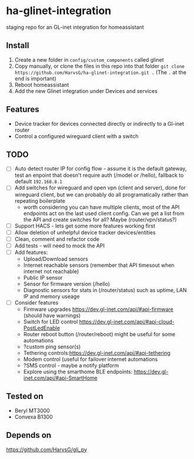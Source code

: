 # ha-glinet-integration
staging repo for an GL-inet integration for homeassistant

## Install
1. Create a new folder in `config/custom_components` called glinet
2. Copy manually, or clone the files in this repo into that folder `git clone https://github.com/HarvsG/ha-glinet-integration.git .` (The `.` at the end is important)
3. Reboot homeassistant
4. Add the new Glinet integration under Devices and services

## Features
- Device tracker for devices connected directly or indirectly to a Gl-inet router
- Control a configured wireguard client with a switch

## TODO
- [ ] Auto detect router IP for config flow - assume it is the default gateway, test an enpoint that doesn't require auth (/model or /hello), fallback to default `192.168.8.1`
- [ ] Add switches for wireguard and open vpn (client and server), done for wireguard client, but we can probably do all programatically rather than repeating boilerplate
  - worth considering you can have multiple clients, most of the API endpoints act on the last used client config. Can we get a list from the API and create switches for all? Maybe (router/vpn/status?)
- [ ] Support HACS - lets get some more features working first
- [ ] Allow deletion of unhelpful device tracker devices/entities
- [ ] Clean, comment and refactor code
- [ ] Add tests - will need to mock the API
- [ ] Add features:
  - Upload/Download sensors
  - Internet reachable sensors (remember that API timesout when internet not reachable)
  - Public IP sensor
  - Sensor for firmware version (/hello)
  - Diagnostic sensors for stats in (/router/status) such as uptime, LAN IP and memory useage
- [ ] Consider features
  - Firmware upgrades https://dev.gl-inet.com/api/#api-firmware (should have warnings)
  - Switch for LED control https://dev.gl-inet.com/api/#api-cloud-PostLedEnable
  - Router reboot button (/router/reboot) might be useful for some automations
  - ?custom ping sensor(s)
  - Tethering controls:https://dev.gl-inet.com/api/#api-tethering
  - Modem control (useful for failover internet automations
  - ?SMS control - maybe a notify platform
  - Explore using the smarthome BLE endpoints: https://dev.gl-inet.com/api/#api-SmartHome
  

## Tested on
- Beryl MT3000
- Convexa B1300

## Depends on
https://github.com/HarvsG/gli_py

